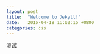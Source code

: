 ```yaml
---
layout: post
title:  "Welcome to Jekyll!"
date:   2016-04-18 11:02:15 +0800
categories: css
---
```

测试


